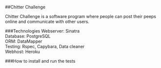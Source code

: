 ##Chitter Challenge

Chitter Challenge is a software program where people can post their peeps online and communicate with other users.

###Technologies
Webserver: Sinatra<br>
Database: PostgreSQL<br>
ORM: DataMapper<br>
Testing: Rspec, Capybara, Data cleaner<br>
Webhost: Heroku

###How to install and run the tests


```sh

```
